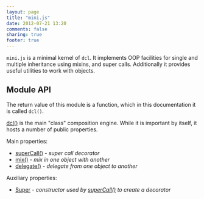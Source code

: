 ```yaml
---
layout: page
title: "mini.js"
date: 2012-07-21 13:20
comments: false
sharing: true
footer: true
---
```


`mini.js` is a minimal kernel of `dcl`. It implements OOP facilities for single and multiple inheritance using mixins,
and super calls. Additionally it provides useful utilities to work with objects.

## Module API

The return value of this module is a function, which in this documentation it is called `dcl()`.

[dcl()](/docs/mini_js/dcl) is the main "class" composition engine. While it is important by itself, it hosts a number of
public properties.

Main properties:

* [superCall()](/docs/mini_js/supercall) - *super call decorator*
* [mix()](/docs/mini_js/mix) - *mix in one object with another*
* [delegate()](/docs/mini_js/delegate) - *delegate from one object to another*

Auxiliary properties:

* [Super](/docs/mini_js/super) - *constructor used by [superCall()](/docs/mini_js/supercall) to create a decorator*
